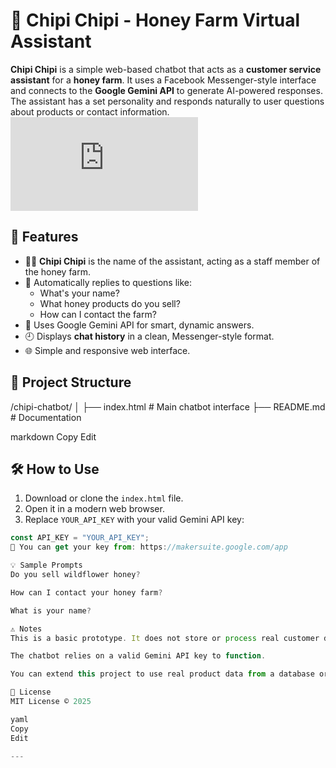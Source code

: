 # 💬 Chipi Chipi - Honey Farm Virtual Assistant

**Chipi Chipi** is a simple web-based chatbot that acts as a **customer service assistant** for a **honey farm**. It uses a Facebook Messenger-style interface and connects to the **Google Gemini API** to generate AI-powered responses. The assistant has a set personality and responds naturally to user questions about products or contact information.
![Alt text](https://github.com/nguyenleduy03/genmini_chat/blob/main/index.html)

## 🚀 Features

- 🧑‍💼 **Chipi Chipi** is the name of the assistant, acting as a staff member of the honey farm.
- 💬 Automatically replies to questions like:
  - What's your name?
  - What honey products do you sell?
  - How can I contact the farm?
- 🧠 Uses Google Gemini API for smart, dynamic answers.
- 🕘 Displays **chat history** in a clean, Messenger-style format.
- 🌐 Simple and responsive web interface.

## 📁 Project Structure

/chipi-chatbot/
│
├── index.html # Main chatbot interface
├── README.md # Documentation

markdown
Copy
Edit

## 🛠️ How to Use

1. Download or clone the `index.html` file.
2. Open it in a modern web browser.
3. Replace `YOUR_API_KEY` with your valid Gemini API key:

```javascript
const API_KEY = "YOUR_API_KEY";
🔐 You can get your key from: https://makersuite.google.com/app

💡 Sample Prompts
Do you sell wildflower honey?

How can I contact your honey farm?

What is your name?

⚠️ Notes
This is a basic prototype. It does not store or process real customer data.

The chatbot relies on a valid Gemini API key to function.

You can extend this project to use real product data from a database or JSON file.

📜 License
MIT License © 2025

yaml
Copy
Edit

---
